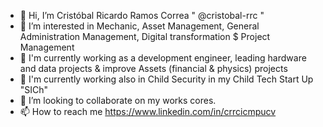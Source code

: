 - 👋 Hi, I’m Cristóbal Ricardo Ramos Correa " @cristobal-rrc "
- 👀 I’m interested in Mechanic, Asset Management, General Administration Management, Digital transformation $ Project Management
- 🌱 I'm currently working as a development engineer, leading hardware and data projects & improve Assets (financial & physics) projects
- 🌱 I'm currently working also in Child Security in my Child Tech Start Up "SICh"
- 💞️ I’m looking to collaborate on my works cores.
- 📫 How to reach me https://www.linkedin.com/in/crrcicmpucv

<!---
cristobal-rrc/cristobal-rrc is a ✨ special ✨ repository because its `README.md` (this file) appears on your GitHub profile.
You can click the Preview link to take a look at your changes.
--->

